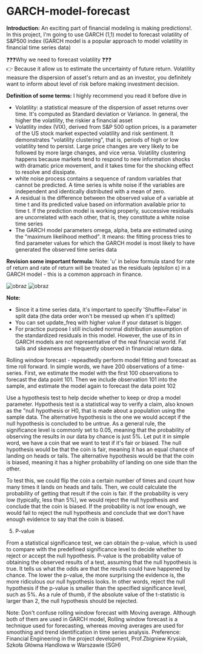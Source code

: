 # GARCH-model-forecast

**Introduction:** An exciting part of financial modeling is making predictions!. In this project, I'm going to use GARCH (1,1) model to forecast volatility of S&P500 index (GARCH model is a popular approach to model volatility in financial time series data) <br>

:question::question::question:Why we need to forecast volatility :question::question::question: <br>
:point_right: Because it allow us to estimate the uncertainty of future return. Volatility measure the dispersion of asset's return and as an investor, you definitely want to inform about level of risk before making investment decision.<br>

**Definition of some terms:**
I highly recommend you read it before dive in
- Volatility: a statistical measure of the dispersion of asset returns over time. It's computed as Standard deviation or Variance. In general, the higher the volatility, the riskier a financial asset
- Volatility index (VIX), derived from S&P 500 option prices, is a parameter of the US stock market expected volatility and risk sentiment. It demonstrates "volatility clustering", that is, periods of high or low volatility tend to persist. Large price changes are very likely to be followed by more large changes, and vice versa. Volatility clustering happens because markets tend to respond to new information shocks with dramatic price movement, and it takes time for the shocking effect to resolve and dissipate.
- white noise process contains a sequence of random variables that cannot be predicted. A time series is white noise if the variables are independent and identically distributed with a mean of zero.
- A residual is the difference between the observed value of a variable at time t and its predicted value based on information available prior to time t. If the prediction model is working properly, successive residuals are uncorrelated with each other, that is, they constitute a white noise time series
- The GARCH model parameters omega, alpha, beta are estimated using the "maximum likelihood method". It means: the fitting process tries to find parameter values for which the GARCH model is most likely to have generated the observed time series data

**Revision some important formula:**
Note: 'u' in below formula stand for rate of return and rate of return will be treated as the residuals (eplsilon ε) in a GARCH model - this is a common approach in finance.

![obraz](https://user-images.githubusercontent.com/128978862/234706944-8c9d079f-6e00-4b86-9c24-b77b40c91281.png)
![obraz](https://user-images.githubusercontent.com/128978862/235201621-7e1bd426-73e3-46ab-b48f-713d4a01b6aa.png)


**Note:**
- Since it a time series data, it's important to specify 'Shuffle=False' in split data (the data order won't be messed up when it's splitted)
- You can set update_freq with higher value if your dataset is bigger.
- For practice purpose I still included normal distribution assumption of the standardized residuals in this model. However, the use of its in GARCH models are not representative of the real financial world. Fat tails and skewness are frequently observed in financial return data.

Rolling window forecast - repeadtedly perform model fitting and forecast as time roll forward. In simple words, we have 200 observations of a time-series. First, we estimate the model with the first 100 observations to forecast the data point 101. Then we include observation 101 into the sample, and estimate the model again to forecast the data point 102



Use a hypothesis test to help decide whether to keep or drop a model parameter. Hypothesis test is a statistical way to verify a claim, also known as the "null hypothesis or H0, that is made about a population using the sample data. The alternative hypothesis is the one we would accept if the null hypothesis is concluded to be untrue. As a general rule, the significance level is commonly set to 0.05, meaning that the probability of observing the results in our data by chance is just 5%. Let put it in simple word, we have a coin that we want to test if it's fair or biased. The null hypothesis would be that the coin is fair, meaning it has an equal chance of landing on heads or tails. The alternative hypothesis would be that the coin is biased, meaning it has a higher probability of landing on one side than the other.

To test this, we could flip the coin a certain number of times and count how many times it lands on heads and tails. Then, we could calculate the probability of getting that result if the coin is fair. If the probability is very low (typically, less than 5%), we would reject the null hypothesis and conclude that the coin is biased. If the probability is not low enough, we would fail to reject the null hypothesis and conclude that we don't have enough evidence to say that the coin is biased.

5. P-value

From a statistical significance test, we can obtain the p-value, which is used to compare with the predefined significance level to decide whether to reject or accept the null hypothesis. P-value is the probability value of obtaining the observed results of a test, assuming that the null hypothesis is true. It tells us what the odds are that the results could have happened by chance. The lower the p-value, the more surprising the evidence is, the more ridiculous our null hypothesis looks. In other words, reject the null hypothesis if the p-value is smaller than the specified significance level, such as 5%. 
As a rule of thumb, if the absolute value of the t-statistic is larger than 2, the null hypothesis should be rejected.





Note: Don't confuse rolling window forecast with Moving average. Although both of them are used in GARCH model, Rolling window forecast is a technique used for forecasting, whereas moving averages are used for smoothing and trend identification in time series analysis.
Preference: Financial Engineering in the project development, Prof.Zbigniew Krysiak, Szkoła Główna Handlowa w Warszawie (SGH)
